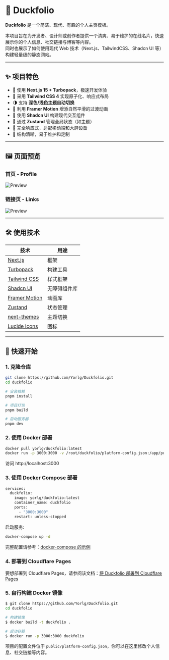 # 🦆 Duckfolio

**Duckfolio** 是一个简洁、现代、有趣的个人主页模板。

本项目旨在为开发者、设计师或创作者提供一个清爽、易于维护的在线名片，快速展示你的个人信息、社交链接与博客等内容。  
同时也展示了如何使用现代 Web 技术（Next.js、TailwindCSS、Shadcn UI 等）构建轻量级的静态网站。

---

## ✨ 项目特色

- 🚀 使用 **Next.js 15 + Turbopack**，极速开发体验
- 🎨 采用 **Tailwind CSS 4** 实现原子化、响应式布局
- 🌗 支持 **深色/浅色主题自动切换**
- 💫 利用 **Framer Motion** 增添自然平滑的过渡动画
- 🧩 使用 **Shadcn UI** 构建现代交互组件
- 🧠 通过 **Zustand** 管理全局状态（如主题）
- 📱 完全响应式，适配移动端和大屏设备
- 🧼 结构清晰，易于维护和定制

---

## 🖼️ 页面预览

### 首页 - Profile  
![Preview](https://blog.yorlg.it/wp-content/uploads/2025/05/Duckfolio-Profile.png)

### 链接页 - Links  
![Preview](https://blog.yorlg.it/wp-content/uploads/2025/05/Duckfolio-Links.png)

---

## 🛠️ 使用技术

| 技术                                                      | 用途         |
| --------------------------------------------------------- | ------------ |
| [Next.js](https://nextjs.org/)                            | 框架         |
| [Turbopack](https://turbo.build/pack)                     | 构建工具     |
| [Tailwind CSS](https://tailwindcss.com/)                  | 样式框架     |
| [Shadcn UI](https://ui.shadcn.com/ )                      | 无障碍组件库 |
| [Framer Motion](https://www.framer.com/motion/)           | 动画库       |
| [Zustand](https://github.com/pmndrs/zustand)              | 状态管理     |
| [next-themes](https://github.com/pacocoursey/next-themes) | 主题切换     |
| [Lucide Icons](https://lucide.dev/)                       | 图标         |

---

## 🚀 快速开始

### 1. 克隆仓库

```bash
git clone https://github.com/Yorlg/Duckfolio.git
cd duckfolio

# 安装依赖
pnpm install

# 项目打包
pnpm build

# 启动服务器
pnpm dev
```
### 2. 使用 Docker 部署

```bash
docker pull yorlg/duckfolio:latest
docker run -p 3000:3000 -v /root/duckfolio/platform-config.json:/app/public/platform-config.json yorlg/duckfolio:latest
```
访问 http://localhost:3000

### 3. 使用 Docker Compose 部署
```bash
services:
  duckfolio:
    image: yorlg/duckfolio:latest
    container_name: duckfolio
    ports:
      - "3000:3000"
    restart: unless-stopped
```
启动服务:
```bash
docker-compose up -d
```

完整配置请参考：[docker-compose 的示例](docker-compose.yml)

### 4. 部署到 Cloudflare Pages

要想部署到 Cloudflare Pages，请参阅该文档：[将 Duckfolio 部署到 Cloudflare Pages](docs/deploy-to-cloudflare-pages.md)

### 5. 自行构建 Docker 镜像

```bash
$ git clone https://github.com/Yorlg/Duckfolio.git
cd duckfolio

# 构建镜像
$ docker build -t duckfolio .

# 启动容器
$ docker run -p 3000:3000 duckfolio
```

项目的配置文件位于 `public/platform-config.json`，你可以在这里修改个人信息、社交链接等内容。